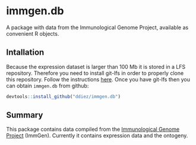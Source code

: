 # immgen.db

A package with data from the Immunological Genome Project, available as convenient R objects.

## Intallation

Because the expression dataset is larger than 100 Mb it is stored in a LFS repository. Therefore you need to install git-lfs in order to properly clone this repository. Follow the instructions [here](https://git-lfs.github.com). Once you have git-lfs then you can obtain `immgen.db` from github:

```R
devtools::install_github("ddiez/immgen.db")
```

## Summary

This package contains data compiled from the [Immunological Genome Project](http://www.immgen.org) (ImmGen). Currently it contains expression data and the ontogeny.
